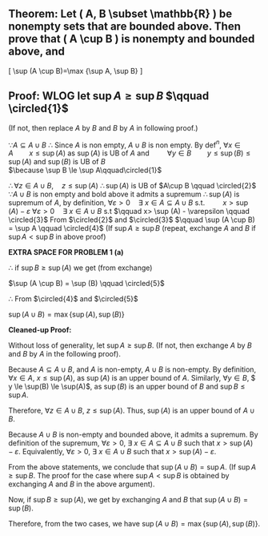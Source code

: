 ## Theorem: Let \( A, B \subset \mathbb{R} \) be nonempty sets that are bounded above. Then prove that \( A \cup B \) is nonempty and bounded above, and
\[
\sup (A \cup B)=\max \{\sup A, \sup B\}
\]


## Proof: WLOG let $\sup A \ge \sup B$ $\qquad \circled{1}$ 
(If not, then replace $A$ by $B$ and $B$ by $A$ in following proof.)

$\because A \subseteq A \cup B$ 
$\therefore$ Since $A$ is non empty, $A \cup B$ is non empty.
By def$^{n}$, $\forall x \in A \qquad x\le \sup (A)$ as $\sup(A)$ is UB of $A$
and $\qquad \forall y \in B \qquad y\le \sup(B) \le \sup(A)$ and $\sup (B)$ is UB of $B$
$\qquad \qquad \qquad \qquad  \qquad \qquad  \qquad \qquad \qquad$  $\because \sup B \le \sup A\qquad\circled{1}$

$\therefore \forall z \in A \cup B,\quad z \le \sup (A)$
$\therefore \sup (A)$ is UB of $A\cup B \qquad \circled{2}$
$\because A \cup B$ is non empty and bold above it admits a supremum 
$\therefore \sup (A)$ is supremum of $A$, by definition, 
$\forall \varepsilon > 0 \quad \exists \  x \in A \subseteq A\cup B$ s.t. $\qquad x > \sup (A) - \varepsilon$
$\forall \varepsilon > 0 \quad \exists \ x \in A \cup B$ s.t $\qquad x> \sup (A) - \varepsilon \qquad \circled{3}$
From $\circled{2}$ and $\circled{3}$ $\qquad  \sup (A \cup B) = \sup A \qquad \circled{4}$ (If $\sup A \ge \sup B$ 
(repeat, exchange $A$ and $B$ if $\sup A < \sup B$ in above proof)

**EXTRA SPACE FOR PROBLEM 1 (a)**

$\therefore$ if $\sup B \ge \sup (A)$ we get (from exchange)

$\sup (A \cup B) = \sup (B) \qquad \circled{5}$

$\therefore$ From $\circled{4}$ and $\circled{5}$ 

$\sup (A \cup B) = \max \{\sup (A), \sup (B) \}$



**Cleaned-up Proof:**

Without loss of generality, let $\sup A \ge \sup B$. (If not, then exchange $A$ by $B$ and $B$ by $A$ in the following proof).

Because $A \subseteq A \cup B$, and $A$ is non-empty,  $A \cup B$ is non-empty. 
By definition, $\forall x \in A$, $x \le \sup(A)$, as $\sup(A)$ is an upper bound of $A$. Similarly,  $\forall y \in B$, $ y \le \sup(B) \le \sup(A)$, as $\sup (B)$ is an upper bound of $B$ and $\sup B \le \sup A$.

Therefore, $\forall z \in A \cup B$, $z \le \sup (A)$. 
Thus, $\sup (A)$ is an upper bound of $A\cup B$. 

Because $A \cup B$ is non-empty and bounded above, it admits a supremum. 
By definition of the supremum, $\forall \varepsilon > 0$, $\exists \  x \in A \subseteq A\cup B$ such that $x > \sup (A) - \varepsilon$. 
Equivalently, $\forall \varepsilon > 0$, $\exists \ x \in A \cup B$ such that $x> \sup (A) - \varepsilon$. 

From the above statements, we conclude that  $\sup (A \cup B) = \sup A$. (If $\sup A \ge \sup B$. The proof for the case where $\sup A < \sup B$ is obtained by exchanging $A$ and $B$ in the above argument).

Now, if $\sup B \ge \sup (A)$, we get by exchanging $A$ and $B$ that  $\sup (A \cup B) = \sup (B)$.

Therefore, from the two cases, we have  $\sup (A \cup B) = \max \{\sup (A), \sup (B) \}$. 
